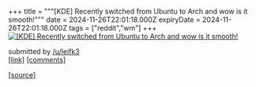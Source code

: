 +++
title = """[KDE] Recently switched from Ubuntu to Arch and wow is it smooth!"""
date = 2024-11-26T22:01:18.000Z
expiryDate = 2024-11-26T22:01:18.000Z
tags = ["reddit","wm"]
+++
[![[KDE] Recently switched from Ubuntu to Arch and wow is it smooth!](https://b.thumbs.redditmedia.com/zM4EWpkI_u08v2ot_jpgLf_lx_Bifxdfib9fgjB99Pg.jpg "[KDE] Recently switched from Ubuntu to Arch and wow is it smooth!")](https://www.reddit.com/r/unixporn/comments/1h0o4vv/kde_recently_switched_from_ubuntu_to_arch_and_wow/)

submitted by [/u/leifk3](https://www.reddit.com/user/leifk3)  
[\[link\]](https://www.reddit.com/gallery/1h0o4vv) [\[comments\]](https://www.reddit.com/r/unixporn/comments/1h0o4vv/kde_recently_switched_from_ubuntu_to_arch_and_wow/)

[[source]](https://www.reddit.com/r/unixporn/comments/1h0o4vv/kde_recently_switched_from_ubuntu_to_arch_and_wow/)
